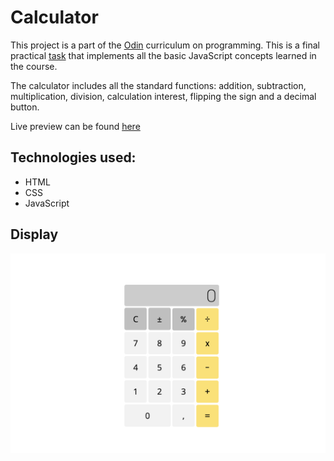 # Calculator 

This project is a part of the [Odin](https://www.theodinproject.com) curriculum on programming. This is a final practical [task](https://www.theodinproject.com/lessons/foundations-calculator) that implements all the basic JavaScript concepts learned in the course. 

The calculator includes all the standard functions: addition, subtraction, multiplication, division, calculation interest, flipping the sign and a decimal button.

Live preview can be found [here](https://mountainflock.github.io/calculator/)

## Technologies used: 

 * HTML
 * CSS
 * JavaScript

 ## Display
 ![screenshot](./screenshot.png)